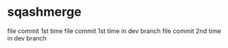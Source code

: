 # sqashmerge
file commit 1st time
file commit 1st time in dev branch
file commit 2nd time in dev branch
